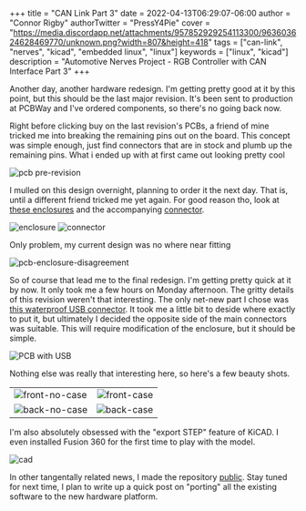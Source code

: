 +++
title = "CAN Link Part 3"
date = 2022-04-13T06:29:07-06:00
author = "Connor Rigby"
authorTwitter = "PressY4Pie"
cover = "https://media.discordapp.net/attachments/957852929254113300/963603624628469770/unknown.png?width=807&height=418"
tags = ["can-link", "nerves", "kicad", "embedded linux", "linux"]
keywords = ["linux", "kicad"]
description = "Automotive Nerves Project - RGB Controller with CAN Interface Part 3"
+++

Another day, another hardware redesign. I'm getting pretty good at it by this point, but this should be the last major revision. It's been sent to production at PCBWay and I've ordered components, so there's no going back now.

Right before clicking buy on the last revision's PCBs, a friend of mine tricked me into breaking the remaining pins out on the board. This concept was simple enough, just find connectors that are in stock and plumb up the remaining pins. What i ended up with at first came out looking pretty cool

![pcb pre-revision](https://cdn.discordapp.com/attachments/957852929254113300/962854818156773406/unknown.png)

I mulled on this design overnight, planning to order it the next day. That is, until a different friend tricked me yet again. For good reason tho, look at [these enclosures](https://www.te.com/usa-en/product-CAT-D485-EN17.html?q=&n=41628&type=products&samples=N&inStoreWithoutPL=false&instock=N) and the accompanying [connector](https://www.te.com/usa-en/product-DTM1312PA12PBR008.html).

![enclosure](https://www.te.com/content/dam/te-com/catalog/part/CAT/D48/5EN/CAT-D485-EN17-t2.jpg/jcr:content/renditions/product-details.png)
![connector](https://www.te.com/content/dam/te-com/catalog/part/DTM/131/2PA/DTM1312PA12PBR008-t1.jpg/jcr:content/renditions/product-details.png)

Only problem, my current design was no where near fitting

![pcb-enclosure-disagreement](https://cdn.discordapp.com/attachments/957852929254113300/963054779372814366/unknown.png)

So of course that lead me to the final redesign. I'm getting pretty quick at it by now. It only took me a few hours on Monday afternoon. The gritty details of this revision weren't that interesting. The only net-new part I chose was [this waterproof USB connector](https://octopart.com/uc-31pffp-qs8001-amphenol+ltw-81782226). It took me a little bit to deside where exactly to put it, but ultimately I decided the opposite side of the main connectors was suitable. This will require modification of the enclosure, but it should be simple.

![PCB with USB](https://media.discordapp.net/attachments/957852929254113300/963064627242078248/unknown.png?width=514&height=605)

Nothing else was really that interesting here, so here's a few beauty shots.

|||
|:-|-:|
|![front-no-case](https://media.discordapp.net/attachments/957852929254113300/963236288918585404/unknown.png?width=467&height=605)|![front-case](https://media.discordapp.net/attachments/957852929254113300/963237763535224842/unknown.png?width=519&height=605)|
|![back-no-case](https://media.discordapp.net/attachments/957852929254113300/963236289325461574/unknown.png?width=467&height=605)|![back-case](https://media.discordapp.net/attachments/957852929254113300/963237763874955314/unknown.png?width=539&height=604)

I'm also absolutely obsessed with the "export STEP" feature of KiCAD. I even installed Fusion 360 for the first time to play with the model.

![cad](https://media.discordapp.net/attachments/957852929254113300/963603624628469770/unknown.png?width=807&height=418)

In other tangentally related news, I made the repository [public](https://github.com/miata-bot/can-link). Stay tuned for next time, I plan to write up a quick post on "porting" all the existing software to the new hardware platform.
